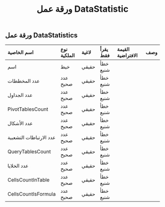 ﻿---
title: ورقة عمل DataStatistic
second_title: Aspose.Cells Cloud Documen
type: docs
url: /ar/specification/model/worksheetdatastatistics/
description: "Aspose.Cells مواصفات النموذج السحابي: WorksheetDataStatistics. تعامل بسهولة مع Excel ومستندات جداول البيانات الأخرى التي تحتوي على ميزات مثل الفتح والتوليد والتحرير والتقسيم والدمج والمقارنة والتحويل"
weight: 50
---
## **ورقة عمل DataStatistics**

 

| اسم الخاصية| نوع الملكية| لاغية| يقرأ فقط| القيمة الافتراضية| وصف|
|:- |:- |:- |:- |:- |:- |
| اسم| خيط| حقيقي| خطأ شنيع|||
| عدد المخططات| عدد صحيح| حقيقي| خطأ شنيع|||
| عدد الجداول| عدد صحيح| حقيقي| خطأ شنيع|||
| PivotTablesCount| عدد صحيح| حقيقي| خطأ شنيع|||
| عدد الأشكال| عدد صحيح| حقيقي| خطأ شنيع|||
| عدد الارتباطات التشعبية| عدد صحيح| حقيقي| خطأ شنيع|||
| QueryTablesCount| عدد صحيح| حقيقي| خطأ شنيع|||
|عدد الخلايا| عدد صحيح| حقيقي| خطأ شنيع|||
| CellsCountInTable| عدد صحيح| حقيقي| خطأ شنيع|||
| CellsCountIsFormula| عدد صحيح| حقيقي| خطأ شنيع|||


